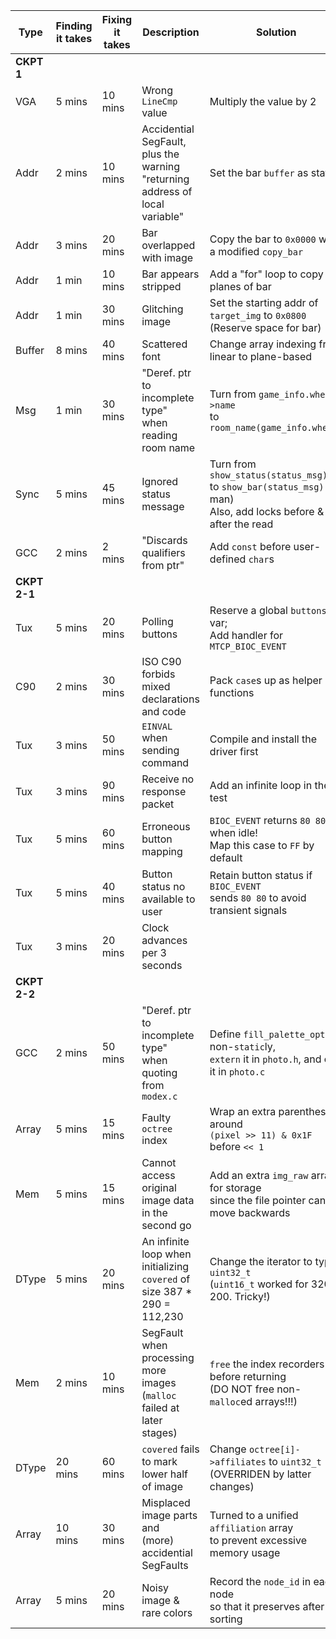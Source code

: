 | Type | Finding it takes | Fixing it takes | Description | Solution |
| ---- | ---------------- | --------------- | ----------- | -------- |
| **CKPT 1** |
| VGA | 5 mins | 10 mins | Wrong `LineCmp` value | Multiply the value by 2 |
| Addr | 2 mins | 10 mins | Accidential SegFault, plus the warning<br>"returning address of local variable" | Set the bar `buffer` as static |
| Addr | 3 mins | 20 mins | Bar overlapped with image | Copy the bar to `0x0000` with a modified `copy_bar` |
| Addr | 1 min | 10 mins | Bar appears stripped | Add a "for" loop to copy 4 planes of bar |
| Addr | 1 min | 30 mins | Glitching image | Set the starting addr of `target_img` to `0x0800`<br>(Reserve space for bar) |
| Buffer | 8 mins | 40 mins | Scattered font | Change array indexing from linear to plane-based |
| Msg | 1 min | 30 mins | "Deref. ptr to incomplete type"<br>when reading room name | Turn from `game_info.where->name`<br>to `room_name(game_info.where)` |
| Sync | 5 mins | 45 mins | Ignored status message | Turn from `show_status(status_msg)`<br>to `show_bar(status_msg)` (oh man)<br>Also, add locks before & after the read |
| GCC | 2 mins | 2 mins | "Discards qualifiers from ptr" | Add `const` before user-defined `char`s |
| **CKPT 2-1** |
| Tux | 5 mins | 20 mins | Polling buttons | Reserve a global `buttons` var;<br>Add handler for `MTCP_BIOC_EVENT` |
| C90 | 2 mins | 30 mins | ISO C90 forbids mixed<br>declarations and code | Pack `case`s up as helper functions |
| Tux | 3 mins | 50 mins | `EINVAL` when sending command | Compile and install the driver first |
| Tux | 3 mins | 90 mins | Receive no response packet | Add an infinite loop in the test |
| Tux | 5 mins | 60 mins | Erroneous button mapping | `BIOC_EVENT` returns `80 80` when idle!<br>Map this case to `FF` by default |
| Tux | 5 mins | 40 mins | Button status no available to user | Retain button status if `BIOC_EVENT`<br>sends `80 80` to avoid transient signals |
| Tux | 3 mins | 20 mins | Clock advances per 3 seconds | |
| **CKPT 2-2** |
| GCC | 2 mins | 50 mins | "Deref. ptr to incomplete type"<br>when quoting from `modex.c` | Define `fill_palette_optim` non-`static`ly,<br>`extern` it in `photo.h`, and call it in `photo.c` |
| Array | 5 mins | 15 mins | Faulty `octree` index | Wrap an extra parenthesis around<br>`(pixel >> 11) & 0x1F` before `<< 1` |
| Mem | 5 mins | 15 mins | Cannot access original image data<br>in the second go | Add an extra `img_raw` array for storage<br>since the file pointer cannot move backwards |
| DType | 5 mins | 20 mins | An infinite loop when initializing<br>`covered` of size 387 * 290 = 112,230 | Change the iterator to type `uint32_t`<br>(`uint16_t` worked for 320 * 200. Tricky!) |
| Mem | 2 mins | 10 mins | SegFault when processing more images<br>(`malloc` failed at later stages) | `free` the index recorders before returning<br>(DO NOT free non-`malloc`ed arrays!!!) |
| DType | 20 mins | 60 mins | `covered` fails to mark lower half of image | Change `octree[i]->affiliates` to `uint32_t`<br>(OVERRIDEN by latter changes) |
| Array | 10 mins | 30 mins | Misplaced image parts and<br>(more) accidential SegFaults | Turned to a unified `affiliation` array<br>to prevent excessive memory usage |
| Array | 5 mins | 20 mins | Noisy image & rare colors | Record the `node_id` in each node<br>so that it preserves after sorting |